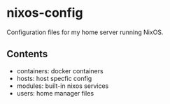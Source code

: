 # nixos-config

Configuration files for my home server running NixOS.

## Contents

- containers: docker containers
- hosts: host specfic config
- modules: built-in nixos services
- users: home manager files
